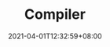 ---
title: "Compiler"
description: ""
lead: ""
date: 2021-04-01T12:32:59+08:00
lastmod: 2021-04-01T12:32:59+08:00
draft: false
images: []
---